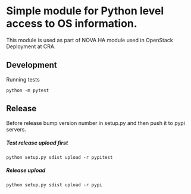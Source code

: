 # Simple module for Python level access to OS information.

This module is used as part of NOVA HA module used in OpenStack Deployment at CRA.

## Development

Running tests

```console
python -m pytest
```

## Release

Before release bump version number in setup.py and then push it to pypi servers.

##### Test release upload first

```console
python setup.py sdist upload -r pypitest
```

##### Release upload
```console
python setup.py sdist upload -r pypi
```
